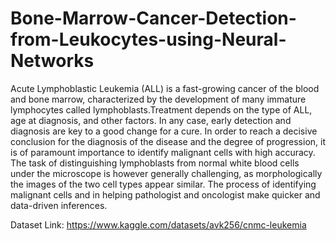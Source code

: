 # Bone-Marrow-Cancer-Detection-from-Leukocytes-using-Neural-Networks

Acute Lymphoblastic Leukemia (ALL) is a fast-growing cancer of the blood and bone marrow, characterized by the development of many immature lymphocytes called lymphoblasts.Treatment depends on the type of ALL, age at diagnosis, and other factors. In any case, early detection and diagnosis are key to a good change for a cure. In order to reach a decisive conclusion for the diagnosis of the disease and the degree of progression, it is of paramount importance to identify malignant cells with high accuracy. The task of distinguishing lymphoblasts from normal white blood cells under the microscope is however generally challenging, as morphologically the images of the two cell types appear similar. The process of identifying malignant cells and in helping pathologist and oncologist make quicker and data-driven inferences.

Dataset Link: https://www.kaggle.com/datasets/avk256/cnmc-leukemia
